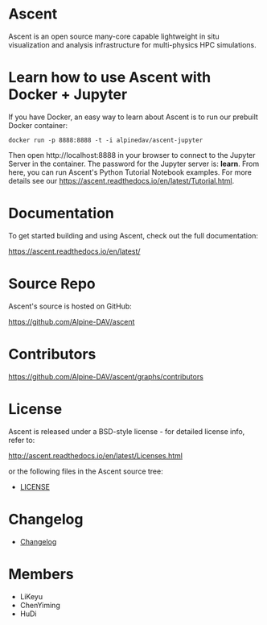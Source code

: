 
Ascent
===========

Ascent is an open source many-core capable lightweight in situ visualization and analysis infrastructure for multi-physics HPC simulations.


Learn how to use Ascent with Docker + Jupyter
==============================================

If you have Docker, an easy way to learn about Ascent is to run our prebuilt Docker container:


    docker run -p 8888:8888 -t -i alpinedav/ascent-jupyter


Then open http://localhost:8888 in your browser to connect to the Jupyter Server in the container.
The password for the Jupyter server is: **learn**.  From here, you can run Ascent's Python Tutorial Notebook examples. For more details see our https://ascent.readthedocs.io/en/latest/Tutorial.html.


Documentation
=================

To get started building and using Ascent, check out the full documentation:

https://ascent.readthedocs.io/en/latest/


Source Repo
=================

Ascent's source is hosted on GitHub:

https://github.com/Alpine-DAV/ascent


Contributors
=============
https://github.com/Alpine-DAV/ascent/graphs/contributors


License
============

Ascent is released under a BSD-style license - for detailed license info, refer to:

http://ascent.readthedocs.io/en/latest/Licenses.html

or the following files in the Ascent source tree:
- [LICENSE](/LICENSE)

Changelog
=========
- [Changelog](/CHANGELOG.md)

Members
=========
- LiKeyu
- ChenYiming
- HuDi
